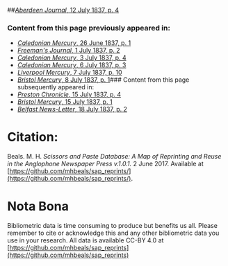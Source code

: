 ##[*Aberdeen Journal*, 12 July 1837, p. 4](https://mhbeals.github.io/sap_html/Aberdeen-Journal/Aberdeen-Journal-12-July-1837-p-4)

### Content from this page previously appeared in:
+ [*Caledonian Mercury*, 26 June 1837, p. 1](https://mhbeals.github.io/sap_html/Caledonian-Mercury/Caledonian-Mercury-26-June-1837-p-1)
+ [*Freeman's Journal*, 1 July 1837, p. 2](https://mhbeals.github.io/sap_html/Freeman's-Journal/Freeman's-Journal-1-July-1837-p-2)
+ [*Caledonian Mercury*, 3 July 1837, p. 4](https://mhbeals.github.io/sap_html/Caledonian-Mercury/Caledonian-Mercury-3-July-1837-p-4)
+ [*Caledonian Mercury*, 6 July 1837, p. 3](https://mhbeals.github.io/sap_html/Caledonian-Mercury/Caledonian-Mercury-6-July-1837-p-3)
+ [*Liverpool Mercury*, 7 July 1837, p. 10](https://mhbeals.github.io/sap_html/Liverpool-Mercury/Liverpool-Mercury-7-July-1837-p-10)
+ [*Bristol Mercury*, 8 July 1837, p. 1](https://mhbeals.github.io/sap_html/Bristol-Mercury/Bristol-Mercury-8-July-1837-p-1)### Content from this page subsequently appeared in:
+ [*Preston Chronicle*, 15 July 1837, p. 4](https://mhbeals.github.io/sap_html/Preston-Chronicle/Preston-Chronicle-15-July-1837-p-4)
+ [*Bristol Mercury*, 15 July 1837, p. 1](https://mhbeals.github.io/sap_html/Bristol-Mercury/Bristol-Mercury-15-July-1837-p-1)
+ [*Belfast News-Letter*, 18 July 1837, p. 2](https://mhbeals.github.io/sap_html/Belfast-News-Letter/Belfast-News-Letter-18-July-1837-p-2)
                    
# Citation: 

Beals. M. H. *Scissors and Paste Database: A Map of Reprinting and Reuse in the Anglophone Newspaper Press v.1.0.1.* 2 June 2017. Available at [https://github.com/mhbeals/sap_reprints/](https://github.com/mhbeals/sap_reprints/). 
                    
# Nota Bona

Bibliometric data is time consuming to produce but benefits us all. Please remember to cite or acknowledge this and any other bibliometric data you use in your research. All data is available CC-BY 4.0 at [https://github.com/mhbeals/sap_reprints](https://github.com/mhbeals/sap_reprints)
